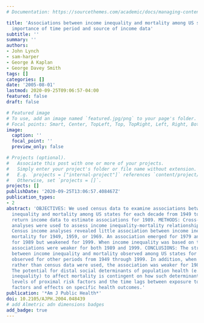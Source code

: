 ```yaml
---
# Documentation: https://sourcethemes.com/academic/docs/managing-content/

title: 'Associations between income inequality and mortality among US states: the
  importance of time period and source of income data'
subtitle: ''
summary: ''
authors:
- John Lynch
- sam-harper
- George A Kaplan
- George Davey Smith
tags: []
categories: []
date: '2005-08-01'
lastmod: 2020-09-25T09:06:57-04:00
featured: false
draft: false

# Featured image
# To use, add an image named `featured.jpg/png` to your page's folder.
# Focal points: Smart, Center, TopLeft, Top, TopRight, Left, Right, BottomLeft, Bottom, BottomRight.
image:
  caption: ''
  focal_point: ''
  preview_only: false

# Projects (optional).
#   Associate this post with one or more of your projects.
#   Simply enter your project's folder or file name without extension.
#   E.g. `projects = ["internal-project"]` references `content/project/deep-learning/index.md`.
#   Otherwise, set `projects = []`.
projects: []
publishDate: '2020-09-25T13:06:57.408467Z'
publication_types:
- 2
abstract: 'OBJECTIVES: We used census data to examine associations between income
  inequality and mortality among US states for each decade from 1949 to 1999 and tax
  return income data to estimate associations for 1989. METHODS: Cross-sectional correlation
  analyses were used to assess income inequality-mortality relationships. RESULTS:
  Census income analyses revealed little association between income inequality and
  mortality for 1949, 1959, or 1969. An association emerged for 1979 and strengthened
  for 1989 but weakened for 1999. When income inequality was based on tax return data,
  associations were weaker for both 1989 and 1999. CONCLUSIONS: The strong association
  between income inequality and mortality observed among US states for 1989 was not
  observed for other periods from 1949 through 1999. In addition, when tax return
  rather than census data were used, the association was weaker for 1989 and 1999.
  The potential for distal social determinants of population health (e.g., income
  inequality) to affect mortality is contingent on how such determinants influence
  levels of proximal risk factors and the time lags between exposure to those risk
  factors and effects on specific health outcomes.'
publication: '*Am J Public Health*'
doi: 10.2105/AJPH.2004.048439
# add Almetric adn dimensions badges
add_badge: true
---
```

